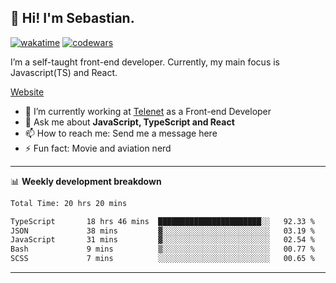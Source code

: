 ## 👋 Hi! I'm Sebastian.

[![wakatime](https://wakatime.com/badge/user/df0036c6-328a-4a39-be9b-e49417ed22a1.svg)](https://wakatime.com/@df0036c6-328a-4a39-be9b-e49417ed22a1)
[![codewars](https://www.codewars.com/users/sebavuye/badges/small)](https://www.codewars.com/users/sebavuye)

I’m a self-taught front-end developer. Currently, my main focus is Javascript(TS) and React.

[Website](https://sebastianvuye.be)

- 🔭 I’m currently working at [Telenet](https://telenet.be/) as a Front-end Developer
- 💬 Ask me about **JavaScript, TypeScript and React**
- 📫 How to reach me: Send me a message here
- ⚡ Fun fact: Movie and aviation nerd

-------

📊 **Weekly development breakdown**

<!--START_SECTION:waka-->

```txt
Total Time: 20 hrs 20 mins

TypeScript       18 hrs 46 mins  ███████████████████████░░   92.33 %
JSON             38 mins         ▓░░░░░░░░░░░░░░░░░░░░░░░░   03.19 %
JavaScript       31 mins         ▓░░░░░░░░░░░░░░░░░░░░░░░░   02.54 %
Bash             9 mins          ▒░░░░░░░░░░░░░░░░░░░░░░░░   00.77 %
SCSS             7 mins          ░░░░░░░░░░░░░░░░░░░░░░░░░   00.65 %
```

<!--END_SECTION:waka-->
-------
